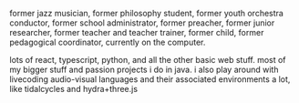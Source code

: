 former jazz musician, former philosophy student, former youth orchestra conductor, former school administrator, former preacher, former junior researcher, former teacher and teacher trainer, former child, former pedagogical coordinator, currently on the computer. 

lots of react, typescript, python, and all the other basic web stuff. most of my bigger stuff and passion projects i do in java. i also play around with livecoding audio-visual languages and their associated environments a lot, like tidalcycles and hydra+three.js
